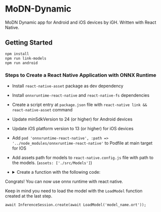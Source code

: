 # MoDN-Dynamic

MoDN Dynamic app for Android and iOS devices by iGH. Written with React Native.

## Getting Started

```bash
npm install
npm run link-models
npm run android
```

### Steps to Create a React Native Application with ONNX Runtime

- Install `react-native-asset` package as dev dependency
- Install `onnxruntime-react-native` and `react-native-fs` dependencies
- Create a script entry at `package.json` file with `react-native link && react-native-asset` command
- Update minSdkVersion to 24 (or higher) for Android devices
- Update iOS platform version to 13 (or higher) for iOS devices
- Add `pod 'onnxruntime-react-native', :path => '../node_modules/onnxruntime-react-native'` to Podfile at main target for IOS
- Add assets path for models to `react-native.config.js` file with path to the models. (`assets: ['./src/Models']`)
- <details>
    <summary>Create a function with the following code:</summary>

    ```ts
    import {Platform} from 'react-native';
    import RNFS from 'react-native-fs';

    export const LoadModel = async (modelName: string): Promise<string> => {
      if (Platform.OS === "android") {
        const outputPath = `${RNFS.CachesDirectoryPath}/${modelName}`;

        await RNFS.writeFile(
          outputPath,
          await RNFS.readFileAssets(`custom/${modelName}`, 'base64'),
          'base64',
        );

        return `file:${outputPath}`;
      } else {
        return `${RNFS.MainBundlePath}/${modelName}`;
      }
    };
    ```

  </details>

Congrats! You can now use onnx runtime with react native.

Keep in mind you need to load the model with the `LoadModel` function created at the last step.

`await InferenceSession.create(await LoadModel('model_name.ort'));`